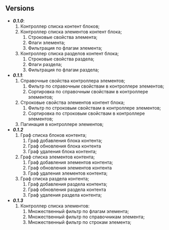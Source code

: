 ## Versions

* ***0.1.0***:
    1. Контроллер списка контент блоков;
    2. Контроллер списка элементов контент блока;
        1. Строковые свойства элемента;
        2. Флаги элемента;
        3. Фильтрация по флагам элемента;
    3. Контроллер списка разделов контент блока;
        1. Строковые свойства раздела;
        2. Флаги раздела;
        3. Фильтрация по флагам раздела;
* ***0.1.1***:
    1. Справочные свойства контроллера элементов;
        1. Фильтр по справочным свойствам в контроллере элементов;
        2. Сортировка по справочным свойствам в контроллере элементов;
    2. Строковые свойства элементов контент блока;
        1. Фильтр по строковым свойствам в контроллере элементов;
        2. Сортировка по строковым свойствам в контроллере элементов;
    3. Пагинация в контроллере элементов;
* ***0.1.2***
    1. Граф списка блоков контента;
        1. Граф добавления блока контента;
        2. Граф обновления блока контента
        3. Граф удаления блока контента;
    2. Граф списка элементов контента;
        1. Граф добавления элементов контента;
        2. Граф обновления элементов контента
        3. Граф удаления элементов контента;
    3. Граф списка раздела контента;
        1. Граф добавления раздела контента;
        2. Граф обновления раздела контента
        3. Граф удаления раздела контента;
* ***0.1.3***
    1. Контроллер списка элементов:
        1. Множественный фильтр по флагам элемента;
        2. Множественный фильтр по справочникам элемента;
        3. Множественный фильтр по строкам элемента; 